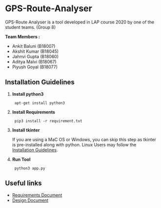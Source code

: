 # GPS-Route-Analyser

GPS-Route Analyser is a tool developed in LAP course 2020 by one of the student teams. (Group 8)

**Team Members :**
* Ankit Baluni (B18007)
* Akshit Kumar (B18045)
* Jahnvi Gupta (B18060)
* Aditya Malvi (B18067)
* Piyush Goyal (B18077)

## Installation Guidelines
1. **Install python3**
    
        apt-get install python3

2. **Install Requirements**
        
        pip3 install -r requirement.txt

3. **Install tkinter**

    If you are using a MaC OS or Windows, you can skip this step as tkinter is pre-installed along with python. Linux Users may follow the [Installation Guidelines](https://altanalyze.readthedocs.io/en/latest/StandAloneDependencies/#:~:text=Install%20Tkinter%3A%20apt%2Dget%20install,apt%2Dget%20install%20python%2Dmatplotlib).

4. **Run Tool** 
        
        python3 app.py

## Useful links
* [Requirements Document](https://github.com/PIYUSHgoyal16/GPS-Route-Analyser/wiki/Requirements)
* [Design Document](https://github.com/PIYUSHgoyal16/GPS-Route-Analyser/wiki/Design)

